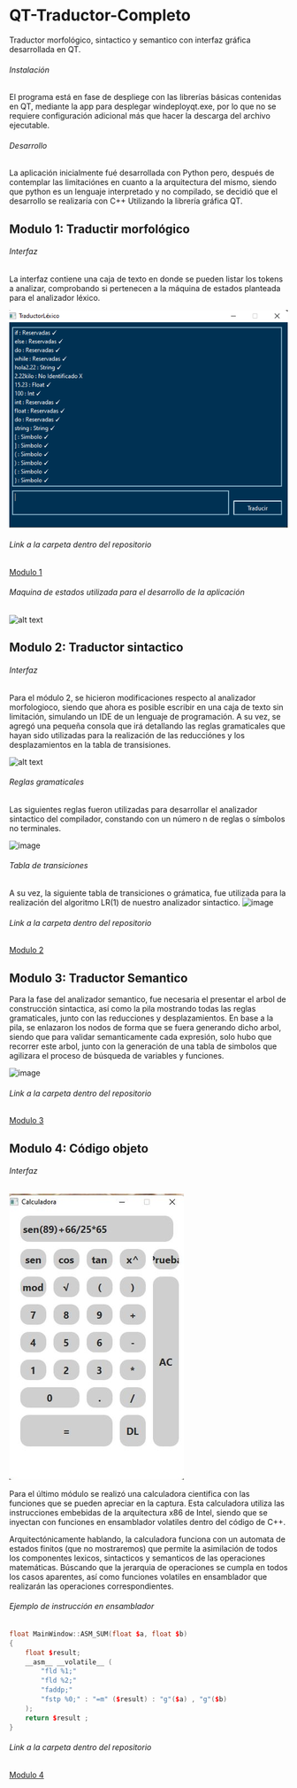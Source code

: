 # QT-Traductor-Completo
Traductor morfológico, sintactico y semantico con interfaz gráfica desarrollada en QT.  

###### Instalación
El programa está en fase de despliege con las librerías básicas contenidas en QT, mediante la app para desplegar windeployqt.exe, por lo que no se requiere configuración adicional más que hacer la descarga del archivo ejecutable.

###### Desarrollo

La aplicación inicialmente fué desarrollada con Python pero, después de contemplar las limitaciónes en cuanto a la arquitectura del mismo, siendo que python es un lenguaje interpretado y no compilado, se decidió que el desarrollo se realizaría con C++ Utilizando la librería gráfica QT.

## Modulo 1: Traductir morfológico

###### Interfaz
La interfaz contiene una caja de texto en donde se pueden listar los tokens a analizar, comprobando si pertenecen a la máquina de estados planteada para el analizador léxico.

![alt text](https://github.com/JorgeA-Z/QT-Traductor-Completo/blob/main/Modulo%201/Codigo%20fuente/Imagenes/Interfaz.png)

###### Link a la carpeta dentro del repositorio

[Modulo 1](https://github.com/JorgeA-Z/QT-Traductor-Completo/tree/main/Modulo%201)

###### Maquina de estados utilizada para el desarrollo de la aplicación

![alt text](https://github.com/JorgeA-Z/QT-Traductor-Completo/blob/main/Modulo%201/Codigo%20fuente/Imagenes/Máquina%20de%20estados.jpeg)

## Modulo 2: Traductor sintactico
###### Interfaz
Para el módulo 2, se hicieron modificaciones respecto al analizador morfologioco, siendo que ahora es posible escribir en una caja de texto sin limitación, simulando un IDE de un lenguaje de programación.
A su vez, se agregó una pequeña consola que irá detallando las reglas gramaticales que hayan sido utilizadas para la realización de las reducciónes y los desplazamientos en la tabla de transisiones.

![alt text](https://github.com/JorgeA-Z/QT-Traductor-Completo/blob/main/Modulo%202/Código%20fuente/Imagenes/Sintactico.jpg)
###### Reglas gramaticales

Las siguientes reglas fueron utilizadas para desarrollar el analizador sintactico del compilador, constando con un número n de reglas o símbolos no terminales.

![image](https://user-images.githubusercontent.com/74442427/194086161-058abca0-d9f0-4089-9033-13a88dffed75.png)
###### Tabla de transiciones

A su vez, la siguiente tabla de transiciones o grámatica, fue utilizada para la realización del algoritmo LR(1) de nuestro analizador sintactico.
![image](https://user-images.githubusercontent.com/74442427/194086637-18b465f0-0340-46f2-bba9-6afe0cc30b52.png)

###### Link a la carpeta dentro del repositorio

[Modulo 2](https://github.com/JorgeA-Z/QT-Traductor-Completo/tree/main/Modulo%202)

## Modulo 3: Traductor Semantico
Para la fase del analizador semantico, fue necesaria el presentar el arbol de construcción sintactica, así como la pila mostrando todas las reglas gramaticales, junto con las reducciones y desplazamientos.
En base a la pila, se enlazaron los nodos de forma que se fuera generando dicho arbol, siendo que para validar semanticamente cada expresión, solo hubo que recorrer este arbol, junto con la generación de una tabla de simbolos que agilizara el proceso de búsqueda de variables y funciones.

![image](https://github.com/JorgeA-Z/QT-Traductor-Completo/blob/main/Modulo%202/Código%20fuente/Imagenes/Semantico.png)

###### Link a la carpeta dentro del repositorio

[Modulo 3](https://github.com/JorgeA-Z/QT-Traductor-Completo/tree/main/Modulo%203)


## Modulo 4: Código objeto
###### Interfaz
![image](https://github.com/JorgeA-Z/QT-Traductor-Completo/blob/main/Modulo%204/Calculadora/Imagen.jpg)


Para el último módulo se realizó una calculadora cientifica con las funciones que se pueden apreciar en la captura. Esta calculadora utiliza las instrucciones embebidas de la arquitectura x86 de Intel, siendo que se inyectan con funciones en ensamblador volatiles dentro del código de C++.

Arquitectónicamente hablando, la calculadora funciona con un automata de estados finitos (que no mostraremos) que permite la asimilación de todos los componentes lexicos, sintacticos y semanticos de las operaciones matemáticas. Búscando que la jerarquia de operaciones se cumpla en todos los casos aparentes, así como funciones volatiles en ensamblador que realizarán las operaciones correspondientes.

###### Ejemplo de instrucción en ensamblador
```c++
float MainWindow::ASM_SUM(float $a, float $b)
{
    float $result;
    __asm__ __volatile__ (
        "fld %1;"
        "fld %2;"
        "faddp;"
        "fstp %0;" : "=m" ($result) : "g"($a) , "g"($b)
    );
    return $result ;
}
```

###### Link a la carpeta dentro del repositorio

[Modulo 4](https://github.com/JorgeA-Z/QT-Traductor-Completo/tree/main/Modulo%204/Calculadora)
